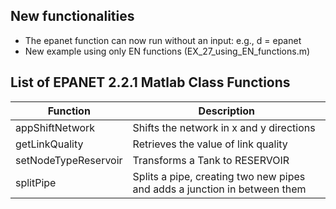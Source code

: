 ## New functionalities
* The epanet function can now run without an input:
  e.g., d = epanet
* New example using only EN functions (EX_27_using_EN_functions.m)

## List of EPANET 2.2.1 Matlab Class Functions
|Function|Description|
|---------|---------|
|appShiftNetwork|Shifts the network in x and y directions|
|getLinkQuality|Retrieves the value of link quality|
|setNodeTypeReservoir|Transforms a Tank to RESERVOIR|
|splitPipe|Splits a pipe, creating two new pipes and adds a junction in between them|

